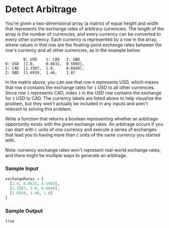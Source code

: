 # Detect Arbitrage

You're given a two-dimensional array (a matrix) of equal height and width that represents
the exchange rates of arbitrary currencies. The length of the array is the number of
currencies, and every currency can be converted to every other currency. Each currency is
represented by a row in the array, where values in that row are the floating-point
exchange rates between the row's currency and all other currencies, as in the example below:

```
        0: USD    1: CAD   2: GBD
0: USD  [1.0,     0.8631,  0.5903],
1: CAD  [1.1587,  1.0,     0.6849],
2: GBD  [1.6939,  1.46,    1.0]
```

In the matrix above, you can see that row `0` represents USD, which means that row `0`
contains the exchange rates for `1` USD to all other currencies. Since row `1` represents
CAD, index `1` in the USD row contains the exchange for `1` USD to CAD. The currency
labels are listed above to help visualize the problem, but they won't actually be
included in any inputs and aren't relevant to solving this problem.

Write a function that returns a boolean representing whether an arbitrage opportunity
exists with the given exchange rates. An arbitrage occurs if you can start with `C`
units of one currency and execute a series of exchanges that lead you to having more
than `C` units of the same currency you started with.

Note: currency exchange rates won't represent real-world exchange rates, and there
might be multiple ways to generate an arbitrage.

### Sample Input

```python
exchangeRates = [
  [1.0, 0.8631, 0.5903],
  [1.1587, 1.0, 0.6849],
  [1.6939, 1.46, 1.0]
]
```

### Sample Output

```python
true
```

